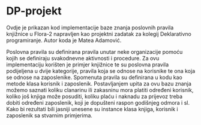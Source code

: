 # DP-projekt
Ovdje je prikazan kod implementacije baze znanja poslovnih pravila knjižnice u Flora-2 napravljen kao projektni zadatak za kolegij Deklarativno programiranje. 
Autor koda je Matea Adamović.

Poslovna pravila su definirana pravila unutar neke organizacije pomoću kojih se definiraju svakodnevne aktivnosti i procedure.
Za ovu implementaciju korišten je primjer knjižnice te su poslovna pravila podijeljena u dvije kategorije, pravila koja se odnose na korisnike te ona koja se odnose na zaposlenike.
Spomenuta pravila su definirana u kodu kao metode klasa korisnik i zaposlenik.
Postavljanjem upita za ovu bazu znanja možemo saznati koliku clanarinu ili zakasninu mora platiti određeni korisnik, koliko još knjiga može posuditi, koliku plaću i naknadu za prijevoz treba dobiti određeni zaposlenik, koji je dopušteni raspon godišnjeg odmora i sl.
Kako bi rezultati bili jasniji unesene su instance klasa knjiga, korisnik i zaposlenik sa stvarnim primjerima. 
